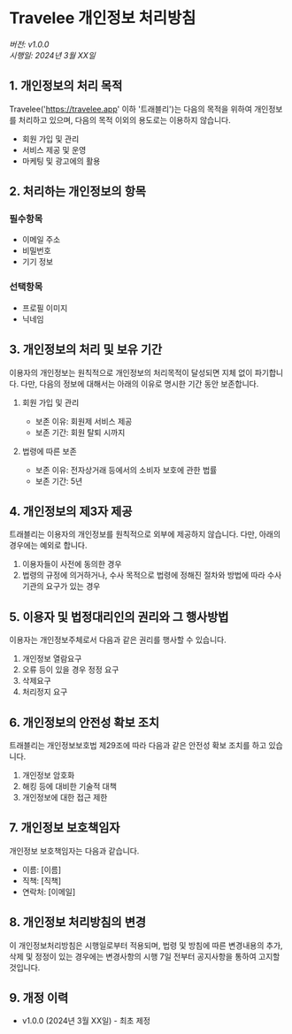 # Travelee 개인정보 처리방침

*버전: v1.0.0*  
*시행일: 2024년 3월 XX일*

## 1. 개인정보의 처리 목적

Travelee('https://travelee.app' 이하 '트래블리')는 다음의 목적을 위하여 개인정보를 처리하고 있으며, 다음의 목적 이외의 용도로는 이용하지 않습니다.

- 회원 가입 및 관리
- 서비스 제공 및 운영
- 마케팅 및 광고에의 활용

## 2. 처리하는 개인정보의 항목

### 필수항목
- 이메일 주소
- 비밀번호
- 기기 정보

### 선택항목
- 프로필 이미지
- 닉네임

## 3. 개인정보의 처리 및 보유 기간

이용자의 개인정보는 원칙적으로 개인정보의 처리목적이 달성되면 지체 없이 파기합니다. 다만, 다음의 정보에 대해서는 아래의 이유로 명시한 기간 동안 보존합니다.

1. 회원 가입 및 관리
   - 보존 이유: 회원제 서비스 제공
   - 보존 기간: 회원 탈퇴 시까지

2. 법령에 따른 보존
   - 보존 이유: 전자상거래 등에서의 소비자 보호에 관한 법률
   - 보존 기간: 5년

## 4. 개인정보의 제3자 제공

트래블리는 이용자의 개인정보를 원칙적으로 외부에 제공하지 않습니다. 다만, 아래의 경우에는 예외로 합니다.

1. 이용자들이 사전에 동의한 경우
2. 법령의 규정에 의거하거나, 수사 목적으로 법령에 정해진 절차와 방법에 따라 수사기관의 요구가 있는 경우

## 5. 이용자 및 법정대리인의 권리와 그 행사방법

이용자는 개인정보주체로서 다음과 같은 권리를 행사할 수 있습니다.

1. 개인정보 열람요구
2. 오류 등이 있을 경우 정정 요구
3. 삭제요구
4. 처리정지 요구

## 6. 개인정보의 안전성 확보 조치

트래블리는 개인정보보호법 제29조에 따라 다음과 같은 안전성 확보 조치를 하고 있습니다.

1. 개인정보 암호화
2. 해킹 등에 대비한 기술적 대책
3. 개인정보에 대한 접근 제한

## 7. 개인정보 보호책임자

개인정보 보호책임자는 다음과 같습니다.

- 이름: [이름]
- 직책: [직책]
- 연락처: [이메일]

## 8. 개인정보 처리방침의 변경

이 개인정보처리방침은 시행일로부터 적용되며, 법령 및 방침에 따른 변경내용의 추가, 삭제 및 정정이 있는 경우에는 변경사항의 시행 7일 전부터 공지사항을 통하여 고지할 것입니다.

## 9. 개정 이력

- v1.0.0 (2024년 3월 XX일) - 최초 제정 